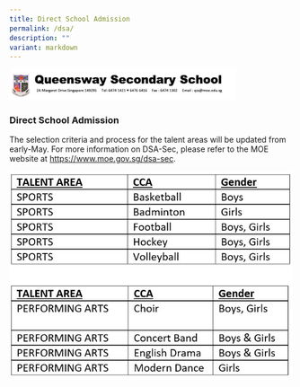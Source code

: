 ```yaml
---
title: Direct School Admission
permalink: /dsa/
description: ""
variant: markdown
---
```

<img src="/images/dsa1.png" style="width:80%">

### Direct School Admission  

The selection criteria and process for the talent areas will be updated from early-May. For more information on DSA-Sec, please refer to the MOE website at https://www.moe.gov.sg/dsa-sec. 

![QSS Talent Areas](/images/Talent_Area.jpg)